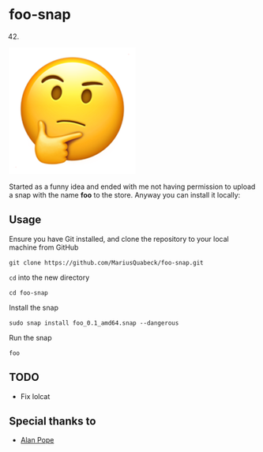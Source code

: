 # foo-snap
42.
![alt text](https://raw.githubusercontent.com/MariusQuabeck/foo-snap/master/foo.png "foo logo")


Started as a funny idea and ended with me not having permission to upload a snap with the name **foo** to the store.
Anyway you can install it locally:

Usage
-----

Ensure you have Git installed, and clone the repository to your local machine from GitHub
```
git clone https://github.com/MariusQuabeck/foo-snap.git
```
`cd` into the new directory
```
cd foo-snap
```
Install the snap
```
sudo snap install foo_0.1_amd64.snap --dangerous
```
Run the snap
```
foo
```
TODO
------
- Fix lolcat

Special thanks to
------
- [Alan Pope](https://github.com/popey)
